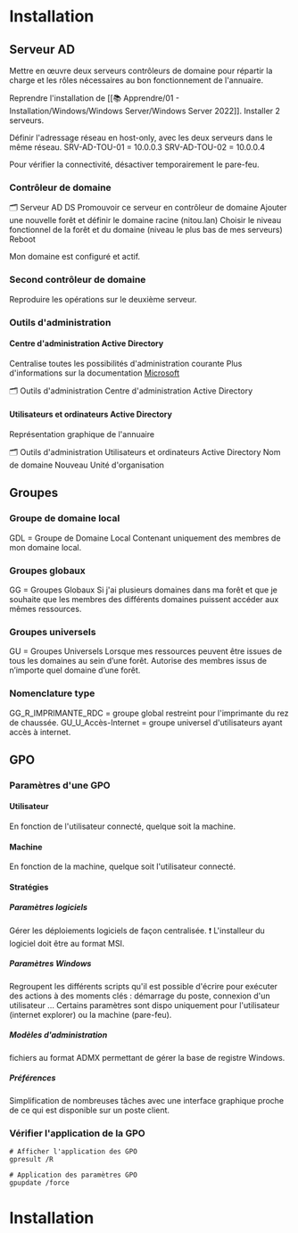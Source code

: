 # Installation
## Serveur AD
Mettre en œuvre deux serveurs contrôleurs de domaine pour répartir la charge et les rôles nécessaires au bon fonctionnement de l'annuaire. 

Reprendre l'installation de [[📚 Apprendre/01 - Installation/Windows/Windows Server/Windows Server 2022]].
Installer 2 serveurs.

Définir l'adressage réseau en host-only, avec les deux serveurs dans le même réseau. 
SRV-AD-TOU-01 = 10.0.0.3
SRV-AD-TOU-02 = 10.0.0.4

Pour vérifier la connectivité, désactiver temporairement le pare-feu. 

### Contrôleur de domaine
🗂 Serveur
	AD DS
		Promouvoir ce serveur en contrôleur de domaine
			Ajouter une nouvelle forêt et définir le domaine racine (nitou.lan) 
			Choisir le niveau fonctionnel de la forêt et du domaine (niveau le plus bas de mes serveurs)
		Reboot

Mon domaine est configuré et actif.

### Second contrôleur de domaine
Reproduire les opérations sur le deuxième serveur. 

### Outils d'administration
#### Centre d'administration Active Directory
Centralise toutes les possibilités d'administration courante
Plus d'informations sur la documentation [Microsoft](https://learn.microsoft.com/fr-fr/windows-server/identity/ad-ds/get-started/adac/active-directory-administrative-center)

🗂 Outils d'administration
	Centre d'administration Active Directory

#### Utilisateurs et ordinateurs Active Directory
Représentation graphique de l'annuaire

🗂 Outils d'administration
	Utilisateurs et ordinateurs Active Directory
		Nom de domaine
			Nouveau
				Unité d'organisation






## Groupes
### Groupe de domaine local
GDL = Groupe de Domaine Local
Contenant uniquement des membres de mon domaine local.

### Groupes globaux
GG = Groupes Globaux
Si j'ai plusieurs domaines dans ma forêt et que je souhaite que les membres des différents domaines puissent accéder aux mêmes ressources. 

### Groupes universels
GU = Groupes Universels
Lorsque mes ressources peuvent être issues de tous les domaines au sein d’une forêt. Autorise des membres issus de n’importe quel domaine d’une forêt.

### Nomenclature type
GG_R_IMPRIMANTE_RDC = groupe global restreint pour l'imprimante du rez de chaussée.
GU_U_Accès-Internet = groupe universel d'utilisateurs ayant accès à internet.


## GPO
### Paramètres d'une GPO
#### Utilisateur
En fonction de l'utilisateur connecté, quelque soit la machine.

#### Machine
En fonction de la machine, quelque soit l'utilisateur connecté.

#### Stratégies
##### Paramètres logiciels
Gérer les déploiements logiciels de façon centralisée.
❗ L'installeur du logiciel doit être au format MSI. 

##### Paramètres Windows
Regroupent les différents scripts qu'il est possible d'écrire pour exécuter des actions à des moments clés : démarrage du poste, connexion d'un utilisateur ...
Certains paramètres sont dispo uniquement pour l'utilisateur (internet explorer) ou la machine (pare-feu).

##### Modèles d'administration
fichiers au format ADMX permettant de gérer la base de registre Windows. 

##### Préférences
Simplification de nombreuses tâches avec une interface graphique proche de ce qui est disponible sur un poste client. 

### Vérifier l'application de la GPO

``` shell
# Afficher l'application des GPO
gpresult /R

# Application des paramètres GPO
gpupdate /force
```

# Installation
